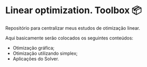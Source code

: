# Linear optimization. Toolbox :package:

Repositório para centralizar meus estudos de otimização linear.

Aqui basicamente serão colocados os seguintes conteúdos:

- Otimização gráfica;
- Otimização utilizando simplex;
- Aplicações do Solver.
